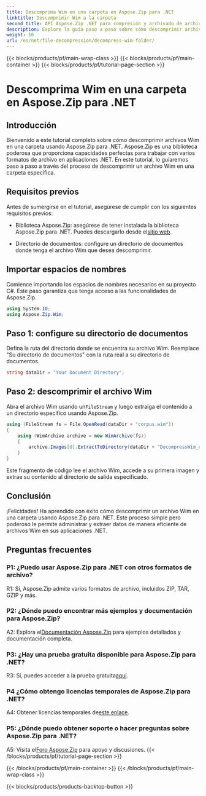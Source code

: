 ```yaml
---
title: Descomprima Wim en una carpeta en Aspose.Zip para .NET
linktitle: Descomprimir Wim a la carpeta
second_title: API Aspose.Zip .NET para compresión y archivado de archivos
description: Explore la guía paso a paso sobre cómo descomprimir archivos Wim usando Aspose.Zip para .NET. Descargue la biblioteca, siga el tutorial y administre de manera eficiente los archivos comprimidos en sus aplicaciones .NET.
weight: 16
url: /es/net/file-decompression/decompress-wim-folder/
---
```


{{< blocks/products/pf/main-wrap-class >}}
{{< blocks/products/pf/main-container >}}
{{< blocks/products/pf/tutorial-page-section >}}

# Descomprima Wim en una carpeta en Aspose.Zip para .NET

## Introducción

Bienvenido a este tutorial completo sobre cómo descomprimir archivos Wim en una carpeta usando Aspose.Zip para .NET. Aspose.Zip es una biblioteca poderosa que proporciona capacidades perfectas para trabajar con varios formatos de archivo en aplicaciones .NET. En este tutorial, lo guiaremos paso a paso a través del proceso de descomprimir un archivo Wim en una carpeta específica.

## Requisitos previos

Antes de sumergirse en el tutorial, asegúrese de cumplir con los siguientes requisitos previos:

-  Biblioteca Aspose.Zip: asegúrese de tener instalada la biblioteca Aspose.Zip para .NET. Puedes descargarlo desde el[sitio web](https://releases.aspose.com/zip/net/).

- Directorio de documentos: configure un directorio de documentos donde tenga el archivo Wim que desea descomprimir.

## Importar espacios de nombres

Comience importando los espacios de nombres necesarios en su proyecto C#. Este paso garantiza que tenga acceso a las funcionalidades de Aspose.Zip.

```csharp
using System.IO;
using Aspose.Zip.Wim;
```

## Paso 1: configure su directorio de documentos

Defina la ruta del directorio donde se encuentra su archivo Wim. Reemplace "Su directorio de documentos" con la ruta real a su directorio de documentos.

```csharp
string dataDir = "Your Document Directory";
```

## Paso 2: descomprimir el archivo Wim

 Abra el archivo Wim usando un`FileStream` y luego extraiga el contenido a un directorio específico usando Aspose.Zip.

```csharp
using (FileStream fs = File.OpenRead(dataDir + "corpus.wim"))
{
    using (WimArchive archive = new WimArchive(fs))
    {
        archive.Images[0].ExtractToDirectory(dataDir + "DecompressWim_out");
    }
}
```

Este fragmento de código lee el archivo Wim, accede a su primera imagen y extrae su contenido al directorio de salida especificado.

## Conclusión

¡Felicidades! Ha aprendido con éxito cómo descomprimir un archivo Wim en una carpeta usando Aspose.Zip para .NET. Este proceso simple pero poderoso le permite administrar y extraer datos de manera eficiente de archivos Wim en sus aplicaciones .NET.

## Preguntas frecuentes

### P1: ¿Puedo usar Aspose.Zip para .NET con otros formatos de archivo?

R1: Sí, Aspose.Zip admite varios formatos de archivo, incluidos ZIP, TAR, GZIP y más.

### P2: ¿Dónde puedo encontrar más ejemplos y documentación para Aspose.Zip?

 A2: Explora el[Documentación Aspose.Zip](https://reference.aspose.com/zip/net/) para ejemplos detallados y documentación completa.

### P3: ¿Hay una prueba gratuita disponible para Aspose.Zip para .NET?

 R3: Sí, puedes acceder a la prueba gratuita[aquí](https://releases.aspose.com/).

### P4 ¿Cómo obtengo licencias temporales de Aspose.Zip para .NET?

 A4: Obtener licencias temporales de[este enlace](https://purchase.aspose.com/temporary-license/).

### P5: ¿Dónde puedo obtener soporte o hacer preguntas sobre Aspose.Zip para .NET?

 A5: Visita el[Foro Aspose.Zip](https://forum.aspose.com/c/zip/37) para apoyo y discusiones.
{{< /blocks/products/pf/tutorial-page-section >}}

{{< /blocks/products/pf/main-container >}}
{{< /blocks/products/pf/main-wrap-class >}}

{{< blocks/products/products-backtop-button >}}
